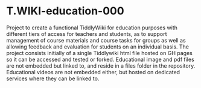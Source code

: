 # T.WIKI-education-000
Project to create a functional TiddlyWiki for education purposes with different tiers of access for teachers and students, as to support management of course materials and course tasks for groups as well as allowing feedback and evaluation for students on an individual basis. 
The project consists initially of a single Tiddlywiki html file hosted on GH pages so it can be accessed and tested or forked. 
Educational image and pdf files are not embedded but linked to, and reside in a files folder in the repository.
Educational videos are not embedded either, but hosted on dedicated services where they can be linked to.
